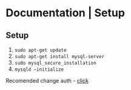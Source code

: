 # Documentation | Setup

## Setup
1. `sudo apt-get update`
2. `sudo apt-get install mysql-server`
3. `sudo mysql_secure_installation`
4. `mysqld –initialize`

Recomended change auth - [click](./change-auth.md)